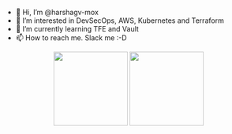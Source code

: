 - 👋 Hi, I’m @harshagv-mox
- 👀 I’m interested in DevSecOps, AWS, Kubernetes and Terraform
- 🌱 I’m currently learning TFE and Vault
- 📫 How to reach me. Slack me :-D

<!---
harshagv-mox/harshagv-mox is a ✨ special ✨ repository because its `README.md` (this file) appears on your GitHub profile.
You can click the Preview link to take a look at your changes.

![alt-text-1](imgs/Homepage_Desktop_IMG_01.jpeg "mox-mobileapp") ![alt-text-2](imgs/Applepay_Googlepay_Desktop_IMG.jpeg "mox-card")

--->

<p align="center">
  <img width="150" height="150" src="https://https://github.com/harshagv-mox/harshagv-mox/blob/master/imgs/Homepage_Desktop_IMG_01.jpeg">
  <img width="150" height="150" src="https://https://github.com/harshagv-mox/harshagv-mox/blob/master/img/Applepay_Googlepay_Desktop_IMG.jpeg">
</p>
